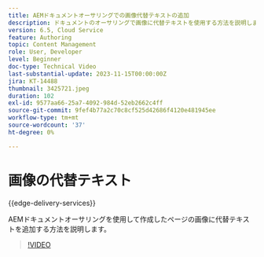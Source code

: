 ```yaml
---
title: AEMドキュメントオーサリングでの画像代替テキストの追加
description: ドキュメントのオーサリングで画像に代替テキストを使用する方法を説明します。
version: 6.5, Cloud Service
feature: Authoring
topic: Content Management
role: User, Developer
level: Beginner
doc-type: Technical Video
last-substantial-update: 2023-11-15T00:00:00Z
jira: KT-14488
thumbnail: 3425721.jpeg
duration: 102
exl-id: 9577aa66-25a7-4092-984d-52eb2662c4ff
source-git-commit: 9fef4b77a2c70c8cf525d42686f4120e481945ee
workflow-type: tm+mt
source-wordcount: '37'
ht-degree: 0%

---
```


# 画像の代替テキスト

{{edge-delivery-services}}

AEMドキュメントオーサリングを使用して作成したページの画像に代替テキストを追加する方法を説明します。

>[!VIDEO](https://video.tv.adobe.com/v/3425721/?learn=on)
